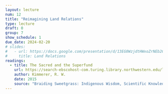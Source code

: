 ```yaml
---
layout: lecture
num: 12
title: "Reimagining Land Relations"
type: lecture
draft: 0
group: 7
show_schedule: 1
due_date: 2024-02-20
# slides:
#   - url: https://docs.google.com/presentation/d/13EG0WzjdtHWxoZrNEb26TY8drS6PYlibnRyy4Nz_-Ek/edit?usp=sharing
#     title: Land Relations
readings:
  - title: The Sacred and the Superfund
    url: https://search-ebscohost-com.turing.library.northwestern.edu/login.aspx?direct=true&db=nlebk&AN=683745&site=ehost-live&ebv=EB&ppid=pp_310
    author: Kimmerer, R. W.
    date: 2015
    source: "Braiding Sweetgrass: Indigenous Wisdom, Scientific Knowledge, and the Teachings of Plants"
---
```

